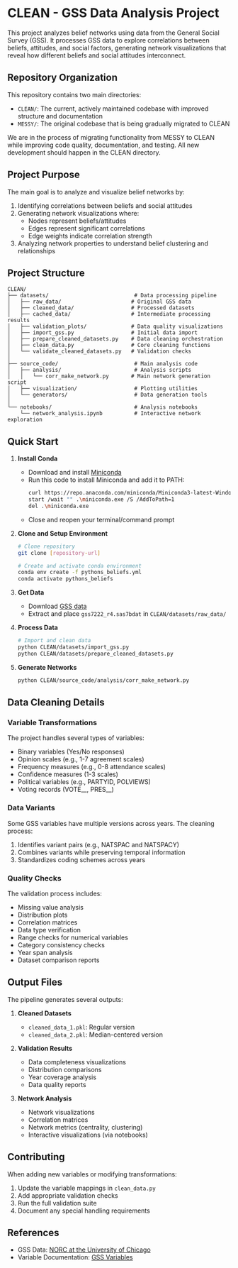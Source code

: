 # CLEAN - GSS Data Analysis Project

This project analyzes belief networks using data from the General Social Survey (GSS). It processes GSS data to explore correlations between beliefs, attitudes, and social factors, generating network visualizations that reveal how different beliefs and social attitudes interconnect.

## Repository Organization

This repository contains two main directories:
- `CLEAN/`: The current, actively maintained codebase with improved structure and documentation
- `MESSY/`: The original codebase that is being gradually migrated to CLEAN

We are in the process of migrating functionality from MESSY to CLEAN while improving code quality, documentation, and testing. All new development should happen in the CLEAN directory.

## Project Purpose

The main goal is to analyze and visualize belief networks by:
1. Identifying correlations between beliefs and social attitudes
2. Generating network visualizations where:
   - Nodes represent beliefs/attitudes
   - Edges represent significant correlations
   - Edge weights indicate correlation strength
3. Analyzing network properties to understand belief clustering and relationships

## Project Structure

```
CLEAN/
├── datasets/                           # Data processing pipeline
│   ├── raw_data/                      # Original GSS data
│   ├── cleaned_data/                  # Processed datasets
│   ├── cached_data/                   # Intermediate processing results
│   ├── validation_plots/              # Data quality visualizations
│   ├── import_gss.py                  # Initial data import
│   ├── prepare_cleaned_datasets.py    # Data cleaning orchestration
│   ├── clean_data.py                  # Core cleaning functions
│   └── validate_cleaned_datasets.py   # Validation checks
│
├── source_code/                        # Main analysis code
│   ├── analysis/                       # Analysis scripts
│   │   └── corr_make_network.py       # Main network generation script
│   ├── visualization/                  # Plotting utilities
│   └── generators/                     # Data generation tools
│
└── notebooks/                          # Analysis notebooks
    └── network_analysis.ipynb          # Interactive network exploration
```

## Quick Start

1. **Install Conda**
   - Download and install [Miniconda](https://docs.anaconda.com/miniconda/install/#)
   - Run this code to install Miniconda and add it to PATH:
      ```bash
      curl https://repo.anaconda.com/miniconda/Miniconda3-latest-Windows-x86_64.exe -o .\miniconda.exe
      start /wait "" .\miniconda.exe /S /AddToPath=1
      del .\miniconda.exe
      ```
   - Close and reopen your terminal/command prompt

2. **Clone and Setup Environment**
   ```bash
   # Clone repository
   git clone [repository-url]

   # Create and activate conda environment
   conda env create -f pythons_beliefs.yml
   conda activate pythons_beliefs
   ```


3. **Get Data**
   - Download [GSS data](https://gss.norc.org/content/dam/gss/get-the-data/documents/sas/GSS_sas.zip)
   - Extract and place `gss7222_r4.sas7bdat` in `CLEAN/datasets/raw_data/`

4. **Process Data**
   ```bash
   # Import and clean data
   python CLEAN/datasets/import_gss.py
   python CLEAN/datasets/prepare_cleaned_datasets.py
   ```

5. **Generate Networks**
   ```bash
   python CLEAN/source_code/analysis/corr_make_network.py
   ```

## Data Cleaning Details

### Variable Transformations

The project handles several types of variables:
- Binary variables (Yes/No responses)
- Opinion scales (e.g., 1-7 agreement scales)
- Frequency measures (e.g., 0-8 attendance scales)
- Confidence measures (1-3 scales)
- Political variables (e.g., PARTYID, POLVIEWS)
- Voting records (VOTE__, PRES__)

### Data Variants

Some GSS variables have multiple versions across years. The cleaning process:
1. Identifies variant pairs (e.g., NATSPAC and NATSPACY)
2. Combines variants while preserving temporal information
3. Standardizes coding schemes across years

### Quality Checks

The validation process includes:
- Missing value analysis
- Distribution plots
- Correlation matrices
- Data type verification
- Range checks for numerical variables
- Category consistency checks
- Year span analysis
- Dataset comparison reports

## Output Files

The pipeline generates several outputs:
1. **Cleaned Datasets**
   - `cleaned_data_1.pkl`: Regular version
   - `cleaned_data_2.pkl`: Median-centered version

2. **Validation Results**
   - Data completeness visualizations
   - Distribution comparisons
   - Year coverage analysis
   - Data quality reports

3. **Network Analysis**
   - Network visualizations
   - Correlation matrices
   - Network metrics (centrality, clustering)
   - Interactive visualizations (via notebooks)

## Contributing

When adding new variables or modifying transformations:
1. Update the variable mappings in `clean_data.py`
2. Add appropriate validation checks
3. Run the full validation suite
4. Document any special handling requirements

## References

- GSS Data: [NORC at the University of Chicago](https://gss.norc.org/)
- Variable Documentation: [GSS Variables](https://gss.norc.org/documents/codebook/GSS_Codebook.pdf)
